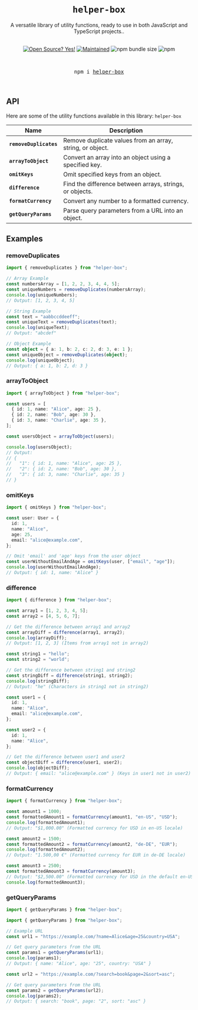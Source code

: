 <div align="center">
  <h1>
    <code>helper-box</code> 
  </h1>

  <div>A versatile library of utility functions, ready to use in both JavaScript and TypeScript projects..</div>

  <br />

  <!-- Badges -->

[![Open Source? Yes!](https://badgen.net/badge/Open%20Source%20%3F/Yes%21/blue?icon=github)](https://github.com/avisek123/helper-box/issues)
[![Maintained](https://badgen.net/badge/Maintained%20%3F/Yes%21/blue?icon=github)](https://github.com/avisek123/helper-box/issues)
![npm bundle size](https://img.shields.io/bundlephobia/minzip/helper-box)
![npm](https://img.shields.io/npm/v/helper-box)

  <!-- BADGE:END -->

  <br />
    <pre>npm i <a href="https://www.npmjs.com/package/helper-box">helper-box</a></pre>
  <br />

</div>

## API

Here are some of the utility functions available in this library: `helper-box`

| Name                   | Description                                               |
| ---------------------- | --------------------------------------------------------- |
| **`removeDuplicates`** | Remove duplicate values from an array, string, or object. |
| **`arrayToObject`**    | Convert an array into an object using a specified key.    |
| **`omitKeys`**         | Omit specified keys from an object.                       |
| **`difference`**       | Find the difference between arrays, strings, or objects.  |
| **`formatCurrency`**   | Convert any number to a formatted currency.               |
| **`getQueryParams`**   | Parse query parameters from a URL into an object.         |

## Examples

### removeDuplicates

```typescript
import { removeDuplicates } from "helper-box";

// Array Example
const numbersArray = [1, 2, 2, 3, 4, 4, 5];
const uniqueNumbers = removeDuplicates(numbersArray);
console.log(uniqueNumbers);
// Output: [1, 2, 3, 4, 5]

// String Example
const text = "aabbccddeeff";
const uniqueText = removeDuplicates(text);
console.log(uniqueText);
// Output: "abcdef"

// Object Example
const object = { a: 1, b: 2, c: 2, d: 3, e: 1 };
const uniqueObject = removeDuplicates(object);
console.log(uniqueObject);
// Output: { a: 1, b: 2, d: 3 }
```

### arrayToObject

```typescript
import { arrayToObject } from "helper-box";

const users = [
  { id: 1, name: "Alice", age: 25 },
  { id: 2, name: "Bob", age: 30 },
  { id: 3, name: "Charlie", age: 35 },
];

const usersObject = arrayToObject(users);

console.log(usersObject);
// Output:
// {
//   "1": { id: 1, name: "Alice", age: 25 },
//   "2": { id: 2, name: "Bob", age: 30 },
//   "3": { id: 3, name: "Charlie", age: 35 }
// }
```

### omitKeys

```typescript
import { omitKeys } from "helper-box";

const user: User = {
  id: 1,
  name: "Alice",
  age: 25,
  email: "alice@example.com",
};

// Omit 'email' and 'age' keys from the user object
const userWithoutEmailAndAge = omitKeys(user, ["email", "age"]);
console.log(userWithoutEmailAndAge);
// Output: { id: 1, name: "Alice" }
```

### difference

```typescript
import { difference } from "helper-box";

const array1 = [1, 2, 3, 4, 5];
const array2 = [4, 5, 6, 7];

// Get the difference between array1 and array2
const arrayDiff = difference(array1, array2);
console.log(arrayDiff);
// Output: [1, 2, 3] (Items from array1 not in array2)

const string1 = "hello";
const string2 = "world";

// Get the difference between string1 and string2
const stringDiff = difference(string1, string2);
console.log(stringDiff);
// Output: "he" (Characters in string1 not in string2)

const user1 = {
  id: 1,
  name: "Alice",
  email: "alice@example.com",
};

const user2 = {
  id: 1,
  name: "Alice",
};

// Get the difference between user1 and user2
const objectDiff = difference(user1, user2);
console.log(objectDiff);
// Output: { email: "alice@example.com" } (Keys in user1 not in user2)
```

### formatCurrency

```typescript
import { formatCurrency } from "helper-box";

const amount1 = 1000;
const formattedAmount1 = formatCurrency(amount1, "en-US", "USD");
console.log(formattedAmount1);
// Output: "$1,000.00" (Formatted currency for USD in en-US locale)

const amount2 = 1500;
const formattedAmount2 = formatCurrency(amount2, "de-DE", "EUR");
console.log(formattedAmount2);
// Output: "1.500,00 €" (Formatted currency for EUR in de-DE locale)

const amount3 = 2500;
const formattedAmount3 = formatCurrency(amount3);
// Output: "$2,500.00" (Formatted currency for USD in the default en-US locale)
console.log(formattedAmount3);
```

### getQueryParams

```typescript
import { getQueryParams } from "helper-box";

import { getQueryParams } from "helper-box";

// Example URL
const url1 = "https://example.com/?name=Alice&age=25&country=USA";

// Get query parameters from the URL
const params1 = getQueryParams(url1);
console.log(params1);
// Output: { name: "Alice", age: "25", country: "USA" }

const url2 = "https://example.com/?search=book&page=2&sort=asc";

// Get query parameters from the URL
const params2 = getQueryParams(url2);
console.log(params2);
// Output: { search: "book", page: "2", sort: "asc" }
```
